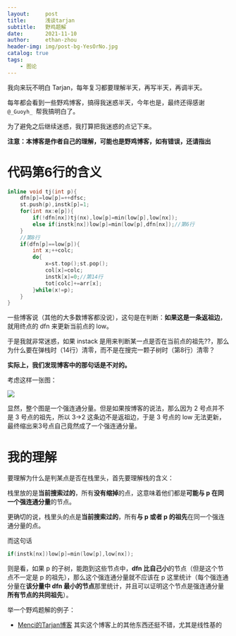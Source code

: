 ```yaml
---
layout:     post
title:      浅谈tarjan
subtitle:   野鸡题解
date:       2021-11-10
author:     ethan-zhou
header-img: img/post-bg-YesOrNo.jpg
catalog: true
tags:
    - 图论
---
```

我向来玩不明白 Tarjan，每年复习都要理解半天，再写半天，再调半天。

每年都会看到一些野鸡博客，搞得我迷惑半天，今年也是，最终还得感谢 `@_Guoyh_ `帮我搞明白了。

为了避免之后继续迷惑，我打算把我迷惑的点记下来。

**注意：本博客是作者自己的理解，可能也是野鸡博客，如有错误，还请指出**


# 代码第6行的含义

```cpp
inline void tj(int p){
	dfn[p]=low[p]=++dfsc;
	st.push(p),instk[p]=1;
	for(int nx:e[p]){
		if(!dfn[nx])tj(nx),low[p]=min(low[p],low[nx]);
		else if(instk[nx])low[p]=min(low[p],dfn[nx]);//第6行
	}
	//第8行
	if(dfn[p]==low[p]){
		int x;++colc;
		do{
			x=st.top();st.pop();
			col[x]=colc;
			instk[x]=0;//第14行
			tot[colc]+=arr[x];
		}while(x!=p);
	}
}
```
一些博客说（其他的大多数博客都没说），这句是在判断：**如果这是一条返祖边**，就用终点的 dfn 来更新当前点的 low。

于是我就非常迷惑，如果 instack 是用来判断某一点是否在当前点的祖先??，那么为什么要在弹栈时（14行）清零，而不是在搜完一颗子树时（第8行）清零？

**实际上，我们发现博客中的那句话是不对的。**

考虑这样一张图：

![](https://pic.imgdb.cn/item/618bca532ab3f51d910a8708.jpg)

显然，整个图是一个强连通分量。但是如果按博客的说法，那么因为 2 号点并不是 3 号点的祖先，所以 3->2 这条边不是返祖边，于是 3 号点的 low 无法更新，最终缩出来3号点自己竟然成了一个强连通分量。


# 我的理解

要理解为什么是判某点是否在栈里头，首先要理解栈的含义：

栈里放的是**当前搜索过的**，所有**没有缩掉**的点，这意味着他们都是**可能与 p 在同一个强连通分量**的节点。

更确切的说，栈里头的点是**当前搜索过的**，所有**与 p 或者 p 的祖先**在同一个强连通分量的点。


而这句话
```cpp
if(instk[nx])low[p]=min(low[p],low[nx]);
```

则是看，如果 p 的子树，能跑到这些节点中，**dfn 比自己小**的节点（但是这个节点不一定是 p 的祖先），那么这个强连通分量就不应该在 p 这里统计（每个强连通分量在**该分量中 dfn 最小的节点**那里统计，并且可以证明这个节点是强连通分量**所有节点的共同祖先**）。



举一个野鸡题解的例子：

- [Menci的Tarjan博客](https://oi.men.ci/tarjan-scc-notes/) 其实这个博客上的其他东西还挺不错，尤其是线性基的
